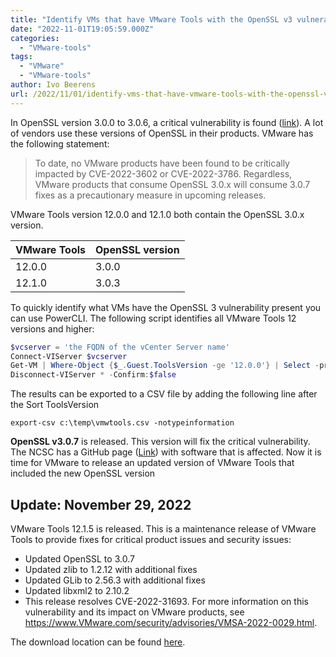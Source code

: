 ```yaml
---
title: "Identify VMs that have VMware Tools with the OpenSSL v3 vulnerability"
date: "2022-11-01T19:05:59.000Z"
categories: 
  - "VMware-tools"
tags: 
  - "VMware"
  - "VMware-tools"
author: Ivo Beerens
url: /2022/11/01/identify-vms-that-have-vmware-tools-with-the-openssl-v3-vulnerability/
---
```


In OpenSSL version 3.0.0 to 3.0.6, a critical vulnerability is found ([link](https://blogs.vmware.com/security/2022/11/vmware-response-to-cve-2022-3602-and-cve-2022-3786-vulnerabilities-in-openssl-3-0-x.html)). A lot of vendors use these versions of OpenSSL in their products. VMware has the following statement:

> To date, no VMware products have been found to be critically impacted by CVE-2022-3602 or CVE-2022-3786. Regardless, VMware products that consume OpenSSL 3.0.x will consume 3.0.7 fixes as a precautionary measure in upcoming releases.

VMware Tools version 12.0.0 and 12.1.0 both contain the OpenSSL 3.0.x version.

| VMware Tools | OpenSSL version |
|---|---|
| 12.0.0 | 3.0.0 |
| 12.1.0 | 3.0.3 |

To quickly identify what VMs have the OpenSSL 3 vulnerability present you can use PowerCLI. The following script identifies all VMware Tools 12 versions and higher:

```powershell
$vcserver = 'the FQDN of the vCenter Server name'
Connect-VIServer $vcserver
Get-VM | Where-Object {$_.Guest.ToolsVersion -ge '12.0.0'} | Select -property Name,PowerState,@{Name='Toolsversion';Expression={$_.Guest.Toolsversion}} | Sort Toolsversion
Disconnect-VIServer * -Confirm:$false
```

The results can be exported to a CSV file by adding the following line after the Sort ToolsVersion

```export-csv c:\temp\vmwtools.csv -notypeinformation```

**OpenSSL v3.0.7** is released. This version will fix the critical vulnerability. The NCSC has a GitHub page ([Link](https://github.com/NCSC-NL/OpenSSL-2022/blob/main/software/README.md)) with software that is affected. Now it is time for VMware to release an updated version of VMware Tools that included the new OpenSSL version

## **Update: November 29, 2022**

VMware Tools 12.1.5 is released. This is a maintenance release of VMware Tools to provide fixes for critical product issues and security issues:
- Updated OpenSSL to 3.0.7
- Updated zlib to 1.2.12 with additional fixes
- Updated GLib to 2.56.3 with additional fixes
- Updated libxml2 to 2.10.2
- This release resolves CVE-2022-31693. For more information on this vulnerability and its impact on VMware products, see https://www.VMware.com/security/advisories/VMSA-2022-0029.html.

The download location can be found [here](https://packages.VMware.com/tools/releases/12.1.5/).